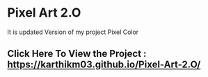 # Pixel Art 2.O
 It is updated Version of my project Pixel Color
## Click Here To View the Project : https://karthikm03.github.io/Pixel-Art-2.O/
